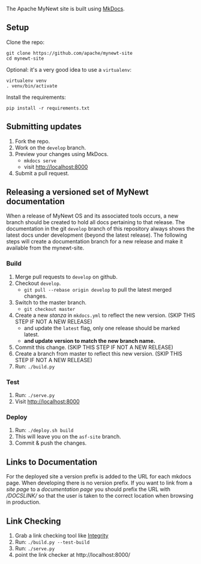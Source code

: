The Apache MyNewt site is built using [MkDocs](http://www.mkdocs.org/).

## Setup

Clone the repo:

    git clone https://github.com/apache/mynewt-site
    cd mynewt-site

Optional: it's a very good idea to use a `virtualenv`:

    virtualenv venv
    . venv/bin/activate

Install the requirements:

    pip install -r requirements.txt

## Submitting updates

1. Fork the repo.
1. Work on the `develop` branch.
1. Preview your changes using MkDocs.
    * `mkdocs serve`
    * visit [http://localhost:8000](http://localhost:8000)
1. Submit a pull request.

## Releasing a versioned set of MyNewt documentation
When a release of MyNewt OS and its associated tools occurs, a new branch should be created to hold all docs pertaining to that release. The documentation in the git `develop` branch of this repository always shows the latest docs under development (beyond the latest release). The following steps will create a documentation branch for a new release and make it available from the mynewt-site.

### Build

1. Merge pull requests to `develop` on github.
1. Checkout `develop`.
    *  `git pull --rebase origin develop` to pull the latest merged changes.
1. Switch to the master branch.
    * `git checkout master`
1. Create a new _stanza_ in `mkdocs.yml` to reflect the new version. (SKIP THIS STEP IF NOT A NEW RELEASE)
    * and update the `latest` flag, only one release should be marked latest.
    * **and update version to match the new branch name.**
1. Commit this change. (SKIP THIS STEP IF NOT A NEW RELEASE)
1. Create a branch from master to reflect this new version. (SKIP THIS STEP IF NOT A NEW RELEASE)
1. Run: `./build.py`

### Test

1. Run: `./serve.py`
1. Visit [http://localhost:8000](http://localhost:8000)

### Deploy

1. Run: `./deploy.sh build`
1. This will leave you on the `asf-site` branch.
1. Commit & push the changes.

## Links to Documentation

For the deployed site a version prefix is added to the URL for each mkdocs page. When developing there is no version prefix. If you want to link from a _site page_ to a _documentation page_ you should prefix the URL with */DOCSLINK/* so that the user is taken to the correct location when browsing in production.

## Link Checking

1. Grab a link checking tool like [Integrity](http://peacockmedia.software/mac/integrity/free.html)
1. Run: `./build.py --test-build`
1. Run: `./serve.py`
1. point the link checker at http://localhost:8000/
